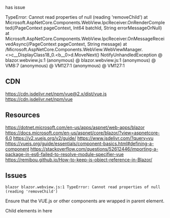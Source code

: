 ﻿
has issue

TypeError: Cannot read properties of null (reading 'removeChild')
   at Microsoft.AspNetCore.Components.WebView.IpcReceiver.OnRenderCompleted(/PageContext pageContext, Int64 batchId, String errorMessageOrNull)
   at Microsoft.AspNetCore.Components.WebView.IpcReceiver.OnMessageReceivedAsync(/PageContext pageContext, String message)
   at /Microsoft.AspNetCore.Components.WebView.WebViewManager.<>c__DisplayClass18_0.<<MessageReceived>b__0>d.MoveNext()
NotifyUnhandledException @ blazor.webview.js:1
(anonymous) @ blazor.webview.js:1
(anonymous) @ VM8:7
(anonymous) @ VM127:1
(anonymous) @ VM127:1

## CDN
https://cdn.jsdelivr.net/npm/vue@2.x/dist/vue.js
https://cdn.jsdelivr.net/npm/vue

## Resources
https://dotnet.microsoft.com/en-us/apps/aspnet/web-apps/blazor
https://docs.microsoft.com/en-us/aspnet/core/blazor/?view=aspnetcore-6.0
https://v2.vuejs.org/v2/guide/
https://www.jsdelivr.com/?query=vu
https://vuejs.org/guide/essentials/component-basics.html#defining-a-component
https://stackoverflow.com/questions/52612446/importing-a-package-in-es6-failed-to-resolve-module-specifier-vue
https://remibou.github.io/How-to-keep-js-object-reference-in-Blazor/

## Issues
```
blazor blazor.webview.js:1 TypeError: Cannot read properties of null (reading 'removeChild')
```
Ensure that the VUE.js or other components are wrapped in parent element.
<div>
	Child elements in here
</div>